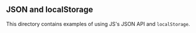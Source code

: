 JSON and localStorage
---------------------

This directory contains examples of using JS's JSON API and `localStorage`.
